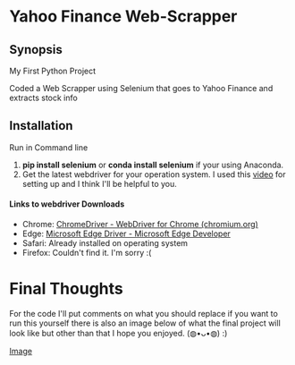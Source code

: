 
# Yahoo Finance Web-Scrapper


## Synopsis
My First Python Project

Coded a Web Scrapper using Selenium that goes to Yahoo Finance and extracts stock info

## Installation 
 Run in Command line
 1. __pip install selenium__ or __conda install selenium__ if your using Anaconda.
 2. Get the latest webdriver for your operation system. I used this [video](https://www.youtube.com/watch?v=Xjv1sY630Uc&ab_channel=TechWithTim "TechWithTim Selenium Setup") for setting up and I think I'll be helpful to you.

#### Links to webdriver Downloads
* Chrome: [ChromeDriver - WebDriver for Chrome (chromium.org)](https://chromedriver.chromium.org/)
* Edge: [Microsoft Edge Driver - Microsoft Edge Developer](https://developer.microsoft.com/en-us/microsoft-edge/tools/webdriver/)
* Safari: Already installed on operating system
* Firefox: Couldn't find it. I'm sorry :(

# Final Thoughts
For the code I'll put comments on what you should replace if you want to run this yourself there is also an image below of what the final project will look like but other than that I hope you enjoyed. 
(◍•ᴗ•◍) :)

[Image](https://postimg.cc/JD9vZkvg)